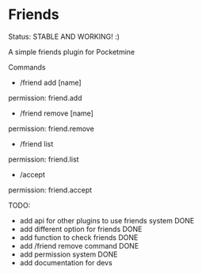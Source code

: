# Friends
Status: STABLE AND WORKING! :)

A simple friends plugin for Pocketmine

Commands
- /friend add [name]

permission: friend.add

- /friend remove [name]
 
permission: friend.remove

- /friend list 

permission: friend.list

- /accept

permission: friend.accept


TODO:
- add api for other plugins to use friends system DONE
- add different option for friends DONE
- add function to check friends DONE
- add /friend remove command DONE
- add permission system DONE
- add documentation for devs
